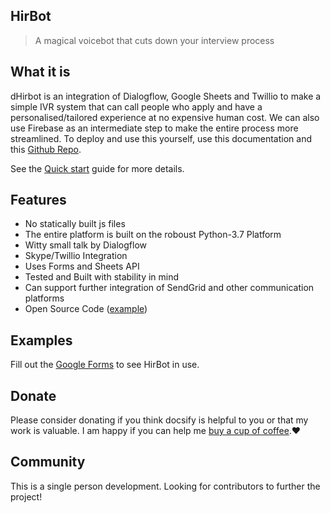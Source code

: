 ## HirBot

> A magical voicebot that cuts down your interview process

## What it is

dHirbot is an integration of Dialogflow, Google Sheets and Twillio to make a simple IVR system that can call people who apply and have a personalised/tailored experience at no expensive human cost. We can also use Firebase as an intermediate step to make the entire process more streamlined. To deploy and use this yourself, use this documentation and this [Github Repo](deploy.md).

See the [Quick start](quickstart.md) guide for more details.

## Features

- No statically built js files
- The entire platform is built on the roboust Python-3.7 Platform
- Witty small talk by Dialogflow
- Skype/Twillio Integration
- Uses Forms and Sheets API
- Tested and Built with stability in mind
- Can support further integration of SendGrid and other communication platforms
- Open Source Code ([example](https://github.com/docsifyjs/docsify-ssr-demo))

## Examples

Fill out the [Google Forms](https://docs.google.com/forms/d/e/1FAIpQLScd81rl4-ahaoMFxXhhXwYzli0dhjzZI1S36U_hrDOt-TukuQ/viewform?usp=sf_link) to see HirBot in use.

## Donate

Please consider donating if you think docsify is helpful to you or that my work is valuable. I am happy if you can help me [buy a cup of coffee](https://www.buymeacoffee.com/muthuadithya).:heart:

## Community

This is a single person development. Looking for contributors to further the project!
